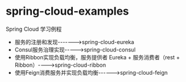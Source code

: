 # spring-cloud-examples
Spring Cloud 学习例程

- 服务的注册和发现------->spring-cloud-eureka
- Consul服务治理实现----->spring-cloud-consul
- 使用Ribbon实现负载均衡，服务提供者 Eureka + 服务消费者（rest + Ribbon）---->spring-cloud-ribbon
- 使用Feign消费服务并实现负载均衡------>spring-cloud-feign
